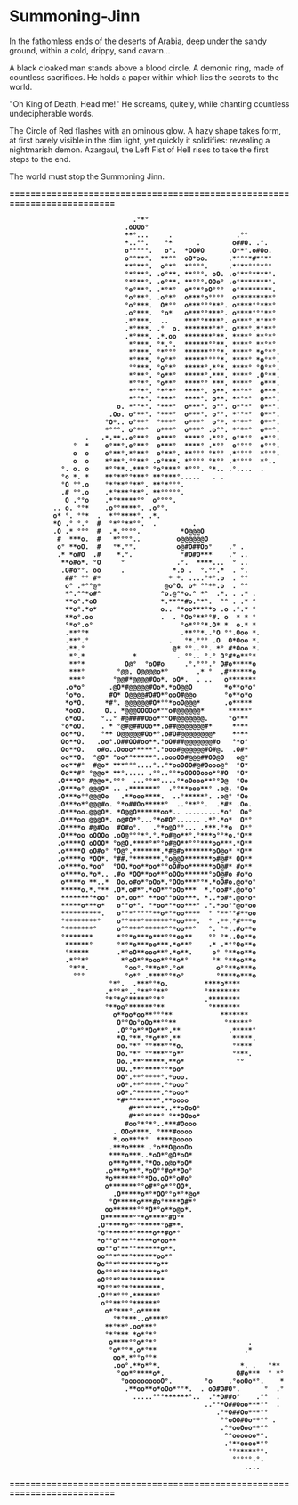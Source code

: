 # Summoning-Jinn

In the fathomless ends of the deserts of Arabia, deep under the sandy ground, within a cold, drippy, sand cavarn...
	
A black cloaked man stands above a blood circle. A demonic ring, made of countless sacrifices. He holds a paper
within which lies the secrets to the world.
	
"Oh King of Death, Head me!" He screams, quitely, while chanting countless undecipherable words.
	
The Circle of Red flashes with an ominous glow. A hazy shape takes form, at first barely visible in the dim light, yet
quickly it solidifies: revealing a nightmarish demon. Azargaul, the Left Fist of Hell rises to take the first steps to the end.

The world must stop the Summoning Jinn.
	

<b>
=========================================================================

								   .°*°                                                                                                         
								 .oOOo°                                                                                                         
								 **°...     .                .°°                                                                                
								 *..°°.    °*      .        o##O. .°.                                                                           
								 o°°°°°.   o°.  *OO#O      .O**°.o#Oo.                                                                          
								 o°°**°.  **°°  oO*oo.     .*°°°*#*°*°                                                                          
								 **°**°.  o°*°  *°°°°.     .*°**°°°*°°                                                                          
								 °*°**°. .o°**. **°°°. oO. .o°**°****°.                                                                         
								 °*°**°. .o°**. **°°°.OOo° .o°*******°.                                                                         
								 °o°**°. .*°*°  o*°*°oO°°°  o°********.                                                                         
								 °o°**°. .o°*°  o***°o°°°°  o*********°                                                                         
								 °o°***.  O*°°  o***°°°**°. o****°°***°                                                                         
								 .o°***.  °o*   o***°°***°. o****°°°**°                                                                         
								 .*°***.  ..    ***°°****°. o***°.*°**°                                                                         
								 .*°***. .°  o. *******°*°. o***°.*°**°                                                                         
								 .*°***. .*.oo  *******°**. ****° **°*°                                                                         
								  *°***. °*.°.  ******°°**. ****° **°*°                                                                         
								  *°***. °*°°°  ******°°°*. ****° *o°*°.                                                                        
								  *°***. °o°*°  *****°°°°*. ****° *o°*°.                                                                        
								  °°***. °o°*°  *****°.*°*. ****° °O°*°.                                                                        
								  *°**°. °o**°  *****°.***. ****° .O°**.                                                                        
								  *°°*°. °o**°  ****°° ***. ****°  o***.                                                                        
								  *°°*°. °*°*°  ****°. o**. **°*°  o***.                                                                        
								  *°°*°. °***°  ****°. o**. **°*°  o**°.                                                                        
							   o. *°°*°. °***°  o***°. o°°. o*°*°  O**°.                                                                        
							 .Oo. o°**°. °***°  o***°. o°°. *°°*°  O**°.                                                                        
							°O*.. o°**°  °***°  o***°  o°*. *°**°  O**°.                                                                        
							*°°°. o°**°  o***°  o***° .o°°. *°**°  o**°.                                                                        
					   .   .*.**..o°**°  o***°  ****° .*°°. o°*°°  o*°°.                                                                        
					°  *    o°**°.o°**°  o***°  ****° .*°°  o°°°°  o°°°.                                                                        
					o  o    o°**°.*°**°  o°**°. **°°° °*°° .*°°°°  *°°°.                                                                        
					o  o    *°**°.°°**° .o°***. *°°°° °*°° .*°°°°  *°..                                                                         
				 °. o. o    *°°**..***° °o°***° *°°°. °*.. .°....  .                                                                            
				 °o *. *    **°**°°***° **°***°.....   . .                                                                                      
				 °O °°.o    °*°**°°**°. **°*°°°.                                                                                                
				 .# °°.o    .*°***°**°. **°°°°°.                                                                                                
				  O .°°o    .*°*****°°  o°°°°.                                                                                                  
			   .. o. °°*    .o°°****°. .o°°.                                                                                                    
			   o* °. °°*  .  *°°****°. .*.                                                                                                      
			   *O .° °.°  #  °*°°**°°.  .         .                                                                                             
			   .O .* °°°  #  .*.°°°°.          *O@@@O                                                                                           
				#  ***o.  #   *°°°°..         o@@@@@@O                                                                                          
				o° **oO.  #   °*.°°.          o@#O##Oo°    .° .                                                                                 
				.* *o#O  .#    *.°.            °#O#O***    .° ..                                                                                
				 **o#o*. °O     °             .°.  ****...  ° ..                                                                                
				 .O#o°°. oo     .            *.o .  °.°°.*  . °.                                                                                
				  ##° °° #*                 * *. ....°*°.o  . °°                                                                                
				  o° .*°°@*                @o°O. o* °°**.o  . °°                                                                                
				  *°.°°*o#°               °o.@°*o.° *°  .*. . .* .                                                                              
				  **o°.*oO                *.**°*#o.°*°.  °° . .* °                                                                              
				  **o°.*o*                o.. °*oo***°*o .o .°.* °                                                                              
				  **o°.oo                 .  . °Oo°**°°#. o  * * °                                                                              
				  °*o°.o°                      °o*°°°*.O* *  o.* *                                                                              
				  .**°°*                       .**°°*..°O °°.Ooo *.                                                                             
				  .**°.°                    .   °*.°°° .O  O*Ooo *.                                                                             
				  .**.°                      @* °°..°°. *° #*Ooo *.                                                                             
				   *°.*            *          . °°.. °.° O°#*o**°*                                                                              
				   **°*          O@°  °oO#o     .°.°°°.° O#o*****o                                                                              
				   ***°        °@@. O@@@@o*°       .* °  .#******o                                                                              
				   ***°       °@@#*@@@@#Oo*. oO*.  . ..   o*******                                                                              
				  .o*o°      .@O*#@@@@@#Oo*.*oO@@O        *o**o*o°                                                                              
				  °o*o.      #O* O@@@@#O#O*°ooO#@@o       °o**o*o                                                                               
				  *o*O.     *#°. @@@@@@#O*°°*ooO@@@*      .o*****                                                                               
				  *ooO.     O.. *@@@OOOOo*°°o#@@@@@@*      *****°                                                                               
				  o*oO.    °..° #@####Ooo*°°O#@@@@@@@.     °o***                                                                                
				 °o*oO.    . * °@#@##OOo**.o##@@@@@@@#*     ****                                                                                
				 oo**O.    °** O@@@@@#Oo*°.o#O#@@@@@@@@*    ****                                                                                
				 Oo**O.   .oo°.O##OO#oo**.°oO###@@@@@@@#o   °*o°                                                                                
				 Oo**O.   o#o..Oooo*****°.°ooo#@@@@@@#O#@.  .O#*                                                                                
				 oo**O.  °@O* °oo*°*****°..oooOO#@@@##OO@O   o@*                                                                                
				 oo**#°  #@o* ***°°°....°..°*ooOOO#@#Oooo@°  °O*                                                                                
				 Oo**#° °@@o* **°..... .°°..°°*oOOOOooo*°#O  °O*                                                                                
				.O***O° #@@o*.°°°  ...°°*°....°*oOooo**°°O@  °Oo                                                                                
				.O***o° @@@O* .. .*******°  .°°**ooo**° .o@. °Oo                                                                                
				.O***o°°@@@Oo   .**ooo****.  ..°*****°. .o@° °Oo                                                                                
				.O***o*°@@@#o. °*o##Oo*****°  ..°**°°.  .*#* .Oo.                                                                               
				.O***oo.@@@O*. *O@@O******oo*.. .........*o°  Oo°                                                                               
				.O***oo @@@O*. o@#O*°...°*o#O°...... .*°.*o*  O*°                                                                               
				.O****o #@#Oo  #O#o°.   .°*o@O°°... .***.°*o  O*°                                                                               
				.O***oo oOOOo .oO@°°°*°.°.*o#@o**°.°***o°°*o.°O**                                                                               
				.o****O oOOO* °o@O.****°*°°o#@O**°°°***oo***.*O**                                                                               
				.o****O oO#o° °O@°.*******.*#@#o*******oO@o* *O**                                                                               
				.o****o *OO*. °##.°*******.°o@@O*******o#@#* OO**                                                                               
				.o****o.*oo°  °OO.*oo**oo*°°oO#oo******oO@#* #o**                                                                               
				 o****o.*o*.. .#o *OO**oo**°oOOo******°oO@#o #o*o                                                                               
				 o****o **..*  Oo.o#o*°oOo*.°OOo***°°*.*oO#o.@o*o°                                                                              
				 *****o.*.°** .O*.o#*°.*oO*°°oOo***  *.°oo#*.@o*o°                                                                              
				 *******°*oo°  o*.oo*° **oo°°oOo***. *..*o#*.@o*o*                                                                              
				 *****o***o*   o°°o*°. °*oo*°*oo***° .°.*oo°°@o*oo                                                                              
				 **********.   o°°*°°°°°**o*°*oo****  ° °**°°#**oo                                                                              
				 °********°    o°°***°******°*oo***.  ° .**.°#***o                                                                              
				 °*******°     o°°***°*****°°*oo**°   °. °*..#o**o                                                                              
				 °*******      *°°*o***o***°°*oo**    °° °*..Oo**o                                                                              
				  ******°      °*°*o***oo***.*o**°    .* .*°°Oo**o                                                                              
				  °*****       .*°oO**ooo**°.*o**.     o° °**oo**o                                                                              
				  .*°°*°        *°oO*°*ooo*°°*o*°      °* °**oo**o                                                                              
				   °*°*.         °oo°.°**o*°.°o*        o°°**o***o                                                                              
					°°°          °o*° .****°°*o°        °****o***o                                                                              
							 °*°.  .***°°*o.         ****o****                                                                              
							.*°°*°..°**°°**°         °********                                                                              
							°*°*o°*****°°*°          .********                                                                              
							°**oo°******°**           °*******                                                                              
							  o**oo*oo**°°°**            *******                                                                              
							   O°°Oo°oOo**°°**            °*****°                                                                              
							   .O°°o*°*Oo**°.**            .*****°                                                                              
							   *O.°**.°*o**°.**             *****.                                                                              
							   oo.°*° °°***°°*o.            °****                                                                               
							   Oo.°*° °°***°°o*°            °***.                                                                               
							   Oo..**°*****.**o*             °°                                                                                 
							   OO..**°****°°*oo*                                                                                                
							   OO°.**°****°.*ooo.                                                                                               
							   oO*.**°****.°*ooo°                                                                                               
							   oO*.°******.°*ooo*                                                                                               
							   *#*°°*****°.**oooo                                                                                               
							      #**°*°***..**oOoO°                                                                                              
							      #**°*°**° °**OOoo*                                                                                              
							     #oo°*°*°..***#Oooo                                                                                              
							  . OOo****. °***#oooo                                                                                              
							  *.oo**°*°  ****@oooo                                                                                              
							 .***o**** .°o**O@ooOo                                                                                              
							 ****o***..*oO*°@O*oO*                                                                                              
							 o***o***.°*Oo.o@o*oO*                                                                                              
							.o***o**°.*oO°°#o**Oo°                                                                                              
							*o******°°*Oo.oO*°o#o°                                                                                              
							o*******°°o#*°o*°°OO*.                                                                                              
						      .O*****o*°*OO°°o*°*@o*                                                                                               
						     °O*****o***#o°****O#*°                                                                                               
						    oo******°°*O*°o**o@o*.                                                                                               
						   O*******°°*o****°#O°*                                                                                                
						  .O°****o*°°*****°o#**.                                                                                                
						  °o°******°****o**#o*°                                                                                                 
						  *o°°o°**°°****o*oo**                                                                                                  
						  oo°°o°**°°******o**.                                                                                                  
						  oo°°*°**°******oo*°                                                                                                   
						  Oo°°*°*********o**                                                                                                    
						  Oo°°*°**°******o*°                                                                                                    
						  oO°°*°**°********                                                                                                     
						  *O°°*°°*°*******.                                                                                                     
						  .O°°*°°°.******°                                                                                                      
						   o°°**°°°******°                                                                                                      
						    o*°***°.o*****                                                                                                       
				   		      °*°***..o****°                                                                                                       
							**°**°.oo***°                                                                                                       
							°*°*** *o*°*°                                                                                                       
							 o****°°o*°*°                       .                                                                               
							 °o*°°*.o*°**                      .*                                                                               
							  oo*.*°°o°°*                                                                                                       
							  .oo°.**o*°*.                    *. .   °**                                                                        
							   °oo*°****o*.                  O#o***  ° *°                                                                       
								°oooooooooO°.        °o    .°ooOo*°.    *                                                                       
								 .**oo**o*oOo*°°*.  . oO#O#O°.      °  .°                                                                       
								   .....°°°******°..  .°*O##o°    .°°  .                                                                        
													 ..°°*O##Ooo***°°  .                                                                        
														.°*O##Oo***°°                                                                           
														 °°oOO#Oo**°° .                                                                         
														 .°*ooOoo**°°                                                                           
														  °°oooooo*°.                                                                           
														  .°**oooo*°°                                                                           
														   °°*****°°.                                                                           
															°°°°°.°.                
															   ....                 
                                 
=========================================================================
</b>
